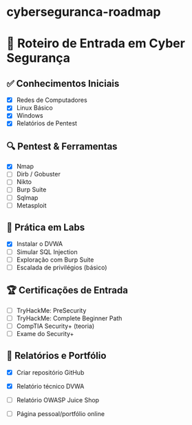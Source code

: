 # cyberseguranca-roadmap
# 🚀 Roteiro de Entrada em Cyber Segurança

## ✅ Conhecimentos Iniciais
- [x] Redes de Computadores
- [x] Linux Básico
- [x] Windows
- [x] Relatórios de Pentest

## 🔍 Pentest & Ferramentas
- [x] Nmap
- [ ] Dirb / Gobuster
- [ ] Nikto
- [ ] Burp Suite
- [ ] Sqlmap
- [ ] Metasploit

## 🧪 Prática em Labs
- [x] Instalar o DVWA
- [ ] Simular SQL Injection
- [ ] Exploração com Burp Suite
- [ ] Escalada de privilégios (básico)

## 🏆 Certificações de Entrada
- [ ] TryHackMe: PreSecurity
- [ ] TryHackMe: Complete Beginner Path
- [ ] CompTIA Security+ (teoria)
- [ ] Exame do Security+

## 📁 Relatórios e Portfólio
- [x] Criar repositório GitHub
- [x] Relatório técnico DVWA
- [ ] Relatório OWASP Juice Shop
- [ ] Página pessoal/portfólio online

